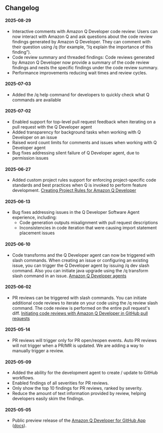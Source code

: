 ## Changelog

#### 2025-08-29
* Interactive comments with Amazon Q Developer code review: Users can now interact with Amazon Q and ask questions about the code review findings generated by Amazon Q Developer. They can comment with their question using /q (for example, “/q explain the importance of this finding”).
* Code review summary and threaded findings: Code reviews generated by Amazon Q Developer now provide a summary of the code review findings and nests the specific findings under the code review summary.
* Performance improvements reducing wait times and review cycles.

#### 2025-07-03
* Added the /q help command for developers to quickly check what Q commands are available
  
#### 2025-07-02
* Enabled support for top-level pull request feedback when iterating on a pull request with the Q Developer agent
* Added transparency for background tasks when working with Q Developer on an issue
* Raised word count limits for comments and issues when working with Q Developer agent
* Bug fixes addressing silent failure of Q Developer agent, due to permission issues

#### 2025-06-27
* Added custom project rules support for enforcing project-specific code standards and best practices when Q is invoked to perform feature development. [Creating Project Rules for Amazon Q Developer](https://docs.aws.amazon.com/amazonq/latest/qdeveloper-ug/third-party-context-project-rules.html)

#### 2025-06-13
* Bug fixes addressing issues in the Q Developer Software Agent experience, including:
  - Code generation outputs misalignment with pull request descriptions
  - Inconsistencies in code iteration that were causing import statement placement issues

#### 2025-06-10
* Code transforms and the Q Developer agent can now be triggered with slash commands. When creating an issue or configuring an existing issue, you can trigger the Q Developer agent by issuing /q dev slash command. Also you can initiate java upgrade using the /q transform slash command in an issue. [Amazon Q Developer agents](https://docs.aws.amazon.com/amazonq/latest/qdeveloper-ug/amazon-q-for-github.html#github-agents)

#### 2025-06-02
* PR reviews can be triggered with slash commands. You can initiate additional code reviews to iterate on your code using the /q review slash command. The code review is performed on the entire pull request's diff. [Initiating code reviews with Amazon Q Developer in GitHub pull requests](https://docs.aws.amazon.com/amazonq/latest/qdeveloper-ug/github-code-reviews.html)

#### 2025-05-14
* PR reviews will trigger only for PR open/reopen events. Auto PR reviews will not trigger when a PR/MR is updated. We are adding a way to manually trigger a review.

#### 2025-05-09

* Added the ability for the development agent to create / update to GitHub workflows.
* Enabled findings of all severities for PR reviews.
* Only show the top 10 findings for PR reviews, ranked by severity.
* Reduce the amount of text information provided by review, helping developers easily skim the findings.

#### 2025-05-05

* Public preview release of the [Amazon Q Developer for GitHub App](https://github.com/apps/amazon-q-developer) ([docs](https://docs.aws.amazon.com/amazonq/latest/qdeveloper-ug/amazon-q-for-github.html)).
